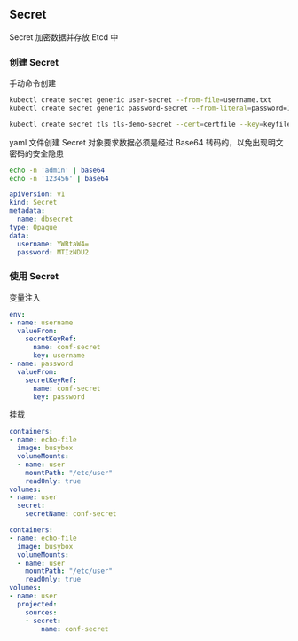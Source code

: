 ## Secret
Secret 加密数据并存放 Etcd 中

### 创建 Secret
手动命令创建
```sh
kubectl create secret generic user-secret --from-file=username.txt
kubectl create secret generic password-secret --from-literal=password=123456
```
```sh
kubectl create secret tls tls-demo-secret --cert=certfile --key=keyfile
```

yaml 文件创建
Secret 对象要求数据必须是经过 Base64 转码的，以免出现明文密码的安全隐患
```sh
echo -n 'admin' | base64
echo -n '123456' | base64
```
```yaml
apiVersion: v1
kind: Secret
metadata:
  name: dbsecret
type: Opaque
data:
  username: YWRtaW4=
  password: MTIzNDU2
```

### 使用 Secret
变量注入
```yaml
env:
- name: username
  valueFrom:
    secretKeyRef:
      name: conf-secret
      key: username
- name: password
  valueFrom:
    secretKeyRef:
      name: conf-secret
      key: password
```

挂载
```yaml
containers:
- name: echo-file
  image: busybox
  volumeMounts:
  - name: user
    mountPath: "/etc/user"
    readOnly: true
volumes:
- name: user
  secret:
    secretName: conf-secret
```

```yaml
containers:
- name: echo-file
  image: busybox
  volumeMounts:
  - name: user
    mountPath: "/etc/user"
    readOnly: true
volumes:
- name: user
  projected:
    sources:
    - secret:
        name: conf-secret
```

